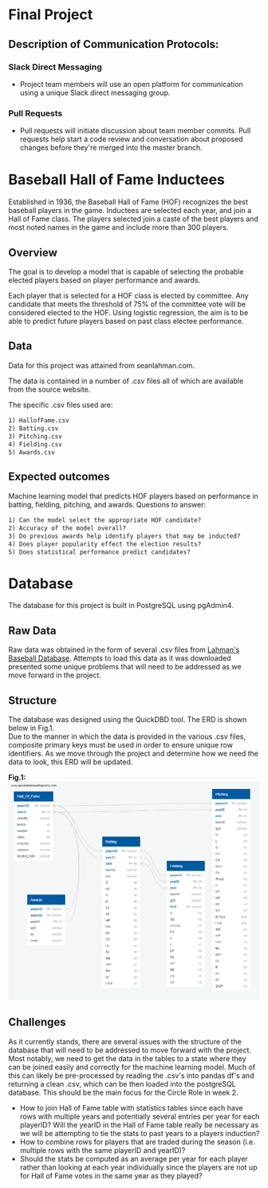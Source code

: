 # Final Project

## Description of Communication Protocols:

### Slack Direct Messaging
- Project team members will use an open platform for communication using a unique Slack direct messaging group.

### Pull Requests
- Pull requests will initiate discussion about team member commits. Pull requests help start a code review and conversation about proposed changes before they're merged into the master branch.

# Baseball Hall of Fame Inductees

Established in 1936, the Baseball Hall of Fame (HOF) recognizes the best baseball players in the game. Inductees are selected each year, and join a Hall of Fame class. The players selected join a caste of the best players and most noted names in the game and include more than 300 players.

## Overview

The goal is to develop a model that is capable of selecting the probable elected players based on player performance and awards.

Each player that is selected for a HOF class is elected by committee. Any candidate that meets the threshold of 75% of the committee vote will be considered elected to the HOF. Using logistic regression, the aim is to be able to predict future players based on past class electee performance.

## Data
Data for this project was attained from seanlahman.com.

The data is contained in a number of .csv files all of which are available from the source website.

The specific .csv files used are:

    1) HallofFame.csv
    2) Batting.csv
    3) Pitching.csv
    4) Fielding.csv
    5) Awards.csv

## Expected outcomes

Machine learning model that predicts HOF players based on performance in batting, fielding, pitching, and awards.
Questions to answer:

    1) Can the model select the appropriate HOF candidate?
    2) Accuracy of the model overall?
    3) Do previous awards help identify players that may be inducted?
    4) Does player popularity effect the election results?
    5) Does statistical performance predict candidates?

# Database
The database for this project is built in PostgreSQL using pgAdmin4.

## Raw Data
Raw data was obtained in the form of several .csv files from [Lahman's Baseball Database](http://www.seanlahman.com/baseball-archive/statistics/).  Attempts to load this data as it was downloaded presented some unique problems that will need to be addressed as we move forward in the project.  

## Structure
The database was designed using the QuickDBD tool.  The ERD is shown below in Fig.1.  <br>
Due to the manner in which the data is provided in the various .csv files, composite primary keys must be used in order to ensure unique row identifiers.  As we move through the project and determine how we need the data to look, this ERD will be updated.

**Fig.1:**
![Fig.1](ERD.png)

## Challenges
As it currently stands, there are several issues with the structure of the database that will need to be addressed to move forward with the project.  Most notably, we need to get the data in the tables to a state where they can be joined easily and correctly for the machine learning model. Much of this can likely be pre-processed by reading the .csv's into pandas df's and returning a clean .csv, which can be then loaded into the postgreSQL database.  This should be the main focus for the Circle Role in week 2.  

* How to join Hall of Fame table with statistics tables since each have rows with multiple years and potentially several entries per year for each playerID?  Will the yearID in the Hall of Fame table really be necessary as we will be attempting to tie the stats to past years to a players induction? 
* How to combine rows for players that are traded during the season (i.e. multiple rows with the same playerID and yearID)?
* Should the stats be computed as an average per year for each player rather than looking at each year individually since the players are not up for Hall of Fame votes in the same year as they played?  
